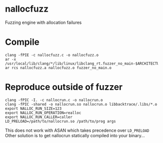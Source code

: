 # nallocfuzz
Fuzzing engine with allocation failures

# Compile

```
clang -fPIE -c nallocfuzz.c -o nallocfuzz.o
ar -x /usr/local/lib/clang/*/lib/linux/libclang_rt.fuzzer_no_main-$ARCHITECTURE.a
ar rcs nallocfuzz.a nallocfuzz.o fuzzer_no_main.o
```

# Reproduce outside of fuzzer

```
clang -fPIC -I. -c nallocrun.c -o nallocrun.o
clang -fPIC -shared -o nallocrun.so nallocrun.o libbacktrace/.libs/*.o
export NALLOC_RUN_SIZE=123
export NALLOC_RUN_OPERATION=realloc
export NALLOC_RUN_CALLER=caller
LD_PRELOAD=/path/to/nallocrun.so /path/to/prog args
```

This does not work with ASAN which takes precedence over `LD_PRELOAD`
Other solution is to get nallocrun statically compiled into your binary...
